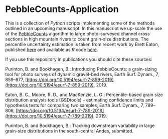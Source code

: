 # PebbleCounts-Application

This is a collection of _Python_ scripts implementing some of the methods outlined in an upcoming manuscript. In this manuscript we up-scale the use of the [PebbleCounts](https://github.com/UP-RS-ESP/PebbleCounts) algorithm to large photo-surveyed channel cross sections in high mountain rivers to count grain-size distributions. The percentile uncertainty estimation is taken from recent work by Brett Eaton, published [here](https://esurf.copernicus.org/articles/7/789/2019/esurf-7-789-2019.html) and available as _R_ code [here](https://github.com/bceaton/GSDtools).

If you use this repository in publications you should cite these sources:

Purinton, B. and Bookhagen, B.: Introducing PebbleCounts: a grain-sizing tool for photo surveys of dynamic gravel-bed rivers, Earth Surf. Dynam., 7, 859–877, [https://doi.org/10.5194/esurf-7-859-2019](https://doi.org/10.5194/esurf-7-859-2019), 2019.

Eaton, B. C., Moore, R. D., and MacKenzie, L. G.: Percentile-based grain size distribution analysis tools (GSDtools) – estimating confidence limits and hypothesis tests for comparing two samples, Earth Surf. Dynam., 7, 789–806, [https://doi.org/10.5194/esurf-7-789-2019](https://doi.org/10.5194/esurf-7-789-2019), 2019.

Purinton, B. and Bookhagen, B.: Tracking downstream variability in large grain-size distributions in the south-central Andes, submitted.
